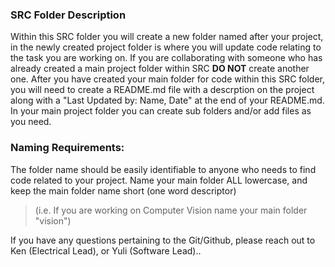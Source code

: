 ### **SRC Folder Description**

Within this SRC folder you will create a new folder named after your project, in the newly created project folder is where you will update code relating to the task 
you are working on.
If you are collaborating with someone who has already created a main project folder within SRC **DO NOT** create another one.
After you have created your main folder for code within this SRC folder, you will need to create a README.md file with a descrption on the project
along with a "Last Updated by: Name, Date" at the end of your README.md. In your main project folder you
can create sub folders and/or add files as you need.

### **Naming Requirements:**
 
The folder name should be easily identifiable to anyone who needs to find code related to your project. 
Name your main folder ALL lowercase, and keep the main folder name short (one word descriptor)
>(i.e. If you are working on Computer Vision name your main folder "vision")

If you have any questions pertaining to the Git/Github, please reach out to Ken (Electrical Lead), or Yuli (Software Lead)..
